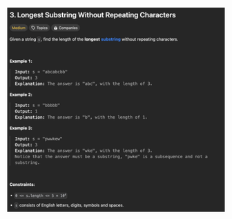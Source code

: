 ![Alt text](/Medium/longest_substring_without_repeating_characters_3/screenshots/1.png?raw=true "3. Longest Substring Without Repeating Characters")
